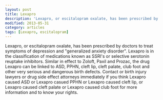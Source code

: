 ```yaml
---
layout: post
title: Lexapro
description: 'Lexapro, or escitalopram oxalate, has been prescribed by doctors to treat symptoms of depression and "generalized anxiety disorder".'
modified: 2013-05-31
category: articles
tags: [Lexapro, escitalopram]
---
```


Lexapro, or escitalopram oxalate, has been prescribed by doctors to treat symptoms of depression and "generalized anxiety disorder".  Lexapro is in the classification of medications known as SSRI's or selective serotonin reuptake inhibitors. Similar in effect to Zoloft, Paxil and Prozac, the drug Lexapro can be linked to ASD, PPHN, cleft lip, cleft palate, club foot and other very serious and dangerous birth defects. Contact or birth injury lawyers or drug side effect attorneys immediately if you think Lexapro caused ASD or Lexapro casued PPHN or Lexapro caused cleft lip, or Lexapro caused cleft palate or Lexapro caused club foot for more information and to know your rights.